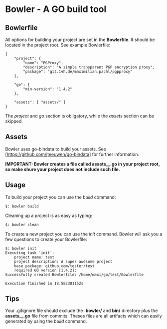 # Bowler - A GO build tool

## Bowlerfile

All options for building your project are set in the **Bowlerfile**. It should be located in the project root.
See example Bowlerfile:

	{
		"project": {
			"name": "PGProxy",
			"description": "A simple transparent PGP encryption proxy",
			"package": "git.1vh.de/maximilian.pachl/pgpproxy"
		},

		"go": {
			"min-version": "1.4.2"
		},

		"assets": [ "assets/" ]
	}

The *project* and *go* section is obligatory, while the *assets* section can be skipped.


## Assets
Bowler uses go-bindata to build your assets. See [https://github.com/jteeuwen/go-bindata] for further information. 

**IMPORTANT: Bowler creates a file called assets__.go in your project root, so make shure your project does not include such file.**


## Usage

To build your project you can use the *build* command:

	$: bowler build

Cleaning up a project is as easy as typing:

	$: bowler clean

To create a new project you can use the *init* command. Bowler will ask you a few questions to create your Bowlerfile:

	$: bowler init
	Executing task 'init':
		project name: test
		project description: A super awesome project
		base package: github.com/tester/test          
		required GO version [1.4.2]: 
	Successfully created Bowlerfile: /home/maxi/go/test/Bowlerfile

	Execution finished in 18.582381152s


## Tips

Your .gitignore file should exclude the **.bowler/** and **bin/** directory plus the **assets__.go** file from commits. Theses files are all artifacts which can easily generated by using the *build* command.
